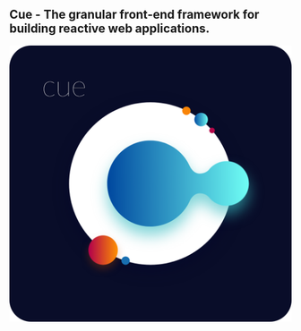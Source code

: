 ## Cue - The granular front-end framework for building reactive web applications.
![alt text](https://github.com/monokee/Cue/raw/master/CueLogo.png "Cue.js")
